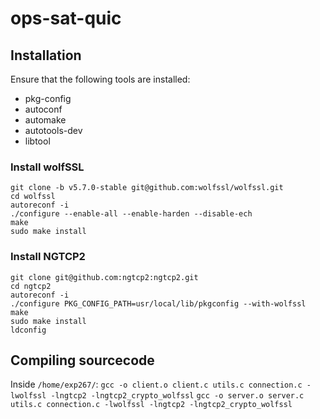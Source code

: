 # ops-sat-quic
## Installation
Ensure that the following tools are installed:
- pkg-config
- autoconf
- automake
- autotools-dev
- libtool
### Install wolfSSL
```
git clone -b v5.7.0-stable git@github.com:wolfssl/wolfssl.git
cd wolfssl
autoreconf -i
./configure --enable-all --enable-harden --disable-ech
make
sudo make install
```
### Install NGTCP2
```
git clone git@github.com:ngtcp2:ngtcp2.git
cd ngtcp2
autoreconf -i
./configure PKG_CONFIG_PATH=usr/local/lib/pkgconfig --with-wolfssl
make
sudo make install
ldconfig
```
## Compiling sourcecode
Inside `/home/exp267/`:
`gcc -o client.o client.c utils.c connection.c -lwolfssl -lngtcp2 -lngtcp2_crypto_wolfssl`
`gcc -o server.o server.c utils.c connection.c -lwolfssl -lngtcp2 -lngtcp2_crypto_wolfssl`
